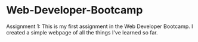 # Web-Developer-Bootcamp
Assignment 1: This is my first assignment in the Web Developer Bootcamp. I created a simple webpage of all the things I've learned so far.
